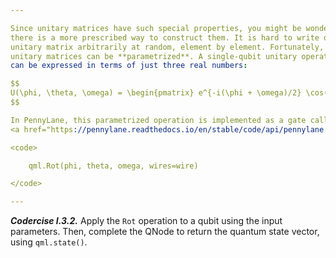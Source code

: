 ```yaml
---

Since unitary matrices have such special properties, you might be wondering if
there is a more prescribed way to construct them. It is hard to write down a
unitary matrix arbitrarily at random, element by element. Fortunately,
unitary matrices can be **parametrized**. A single-qubit unitary operation
can be expressed in terms of just three real numbers:

$$
U(\phi, \theta, \omega) = \begin{pmatrix} e^{-i(\phi + \omega)/2} \cos(\theta/2) & -e^{i(\phi - \omega)/2} \sin(\theta/2) \\ e^{-i(\phi - \omega)/2} \sin(\theta/2) & e^{i(\phi + \omega)/2} \cos(\theta/2)  \end{pmatrix}. \tag{2}
$$

In PennyLane, this parametrized operation is implemented as a gate called
<a href="https://pennylane.readthedocs.io/en/stable/code/api/pennylane.Rot.html" target="_blank"><tt>Rot</tt></a>. `Rot` takes three parameters, which are precisely the angles in the formula above:

<code>

    qml.Rot(phi, theta, omega, wires=wire)

</code>

---
```


***Codercise I.3.2.*** Apply the `Rot` operation to a qubit using the input
   parameters. Then, complete the QNode to return the quantum state vector,
   using `qml.state()`.
